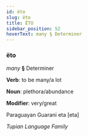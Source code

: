 ```yaml
---
id: ëto
slug: ëto
title: ËTO
sidebar_position: 52
hoverText: many § Determiner
---
```


### ëto

*many* **§** Determiner

**Verb**: to be many/a lot

**Noun**: plethora/abundance

**Modifier**: very/great

Paraguayan Guarani eta [eta]

*Tupian Language Family*